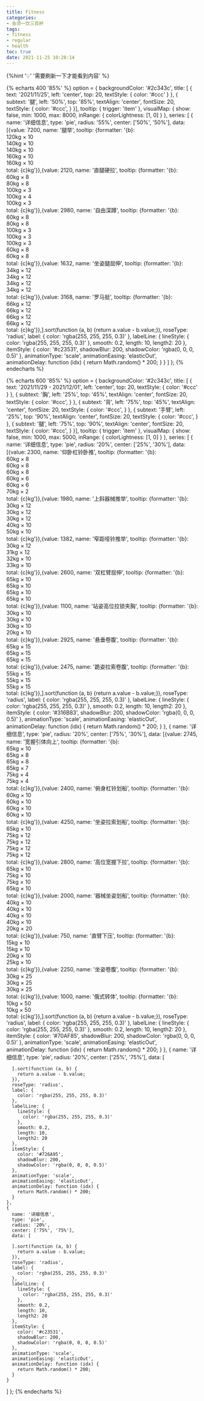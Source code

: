 ```yaml
---
title: Fitness
categories:
- 会须一饮三百杯
tags:
- fitness
- regular
- health
toc: true
date: 2021-11-25 10:28:14
---
```




{%hint '💡' '需要刷新一下才能看到内容' %}

<!-- more-->

{% echarts 400 '85%' %}
option = {
  backgroundColor: '#2c343c',
  title: [
  {
      text: '2021/11/25',
      left: 'center',
      top: 20,
      textStyle: {
          color: '#ccc'
      }
  },
  {
      subtext: '腿',
      left: '50%',
      top: '85%',
      textAlign: 'center',
      fontSize: 20,
      textStyle: {
          color: '#ccc',
      }
  }],
  tooltip: {
    trigger: 'item'
  },
  visualMap: {
    show: false,
    min: 1000,
    max: 8000,
    inRange: {
      colorLightness: [1, 0]
    }
  },
  series: [
    {
      name: '详细信息',
      type: 'pie',
      radius: '55%',
      center: ['50%', '50%'],
      data: [{value: 7200, name: '腿举', tooltip: {formatter: '{b}:<br/>120kg × 10<br/>140kg × 10<br/>140kg × 10<br/>160kg × 10<br/>160kg × 10<br/>total: {c}kg'}},{value: 2120, name: '直腿硬拉', tooltip: {formatter: '{b}:<br/>60kg × 8<br/>80kg × 8<br/>100kg × 3<br/>100kg × 4<br/>100kg × 3<br/>total: {c}kg'}},{value: 2980, name: '自由深蹲', tooltip: {formatter: '{b}:<br/>60kg × 8<br/>80kg × 8<br/>100kg × 3<br/>100kg × 3<br/>100kg × 3<br/>60kg × 8<br/>60kg × 8<br/>total: {c}kg'}},{value: 1632, name: '坐姿腿屈伸', tooltip: {formatter: '{b}:<br/>34kg × 12<br/>34kg × 12<br/>34kg × 12<br/>34kg × 12<br/>total: {c}kg'}},{value: 3168, name: '罗马挺', tooltip: {formatter: '{b}:<br/>66kg × 12<br/>66kg × 12<br/>66kg × 12<br/>66kg × 12<br/>total: {c}kg'}},].sort(function (a, b) {return a.value - b.value;}),
      roseType: 'radius',
      label: {
        color: 'rgba(255, 255, 255, 0.3)'
      },
      labelLine: {
        lineStyle: {
          color: 'rgba(255, 255, 255, 0.3)'
        },
        smooth: 0.2,
        length: 10,
        length2: 20
      },
      itemStyle: {
        color: '#c23531',
        shadowBlur: 200,
        shadowColor: 'rgba(0, 0, 0, 0.5)'
      },
      animationType: 'scale',
      animationEasing: 'elasticOut',
      animationDelay: function (idx) {
        return Math.random() * 200;
      }
    }
  ]
};
{% endecharts %}

{% echarts 600 '85%' %}
option = {
  backgroundColor: '#2c343c',
  title: [
  {
    text: '2021/11/29 - 2021/12/01',
    left: 'center',
    top: 20,
    textStyle: {
      color: '#ccc'
    }
  },
  {
      subtext: '胸',
      left: '25%',
      top: '45%',
      textAlign: 'center',
      fontSize: 20,
      textStyle: {
          color: '#ccc',
      }
  },
  {
      subtext: '背',
      left: '75%',
      top: '45%',
      textAlign: 'center',
      fontSize: 20,
      textStyle: {
          color: '#ccc',
      }
  },
  {
      subtext: '手臂',
      left: '25%',
      top: '90%',
      textAlign: 'center',
      fontSize: 20,
      textStyle: {
          color: '#ccc',
      }
  },
  {
      subtext: '腿',
      left: '75%',
      top: '90%',
      textAlign: 'center',
      fontSize: 20,
      textStyle: {
          color: '#ccc',
      }
  }],
  tooltip: {
    trigger: 'item'
  },
  visualMap: {
    show: false,
    min: 1000,
    max: 5000,
    inRange: {
      colorLightness: [1, 0]
    }
  },
  series: [
    {
      name: '详细信息',
      type: 'pie',
      radius: '20%',
      center: ['25%', '30%'],
      data: [{value: 2300, name: '仰卧杠铃卧推', tooltip: {formatter: '{b}:<br/>60kg × 8<br/>60kg × 8<br/>60kg × 8<br/>60kg × 6<br/>60kg × 6<br/>70kg × 2<br/>total: {c}kg'}},{value: 1980, name: '上斜器械推举', tooltip: {formatter: '{b}:<br/>30kg × 12<br/>30kg × 12<br/>30kg × 12<br/>40kg × 10<br/>50kg × 10<br/>total: {c}kg'}},{value: 1382, name: '窄距哑铃推举', tooltip: {formatter: '{b}:<br/>30kg × 12<br/>31kg × 12<br/>32kg × 10<br/>33kg × 10<br/>total: {c}kg'}},{value: 2600, name: '双杠臂屈伸', tooltip: {formatter: '{b}:<br/>65kg × 10<br/>65kg × 10<br/>65kg × 10<br/>65kg × 10<br/>total: {c}kg'}},{value: 1100, name: '站姿高位拉锁夹胸', tooltip: {formatter: '{b}:<br/>30kg × 10<br/>30kg × 10<br/>30kg × 10<br/>20kg × 10<br/>total: {c}kg'}},{value: 2925, name: '悬垂卷腹', tooltip: {formatter: '{b}:<br/>65kg × 15<br/>65kg × 15<br/>65kg × 15<br/>total: {c}kg'}},{value: 2475, name: '跪姿拉索卷腹', tooltip: {formatter: '{b}:<br/>55kg × 15<br/>55kg × 15<br/>55kg × 15<br/>total: {c}kg'}},].sort(function (a, b) {return a.value - b.value;}),
      roseType: 'radius',
      label: {
        color: 'rgba(255, 255, 255, 0.3)'
      },
      labelLine: {
        lineStyle: {
          color: 'rgba(255, 255, 255, 0.3)'
        },
        smooth: 0.2,
        length: 10,
        length2: 20
      },
      itemStyle: {
        color: '#316B83',
        shadowBlur: 200,
        shadowColor: 'rgba(0, 0, 0, 0.5)'
      },
      animationType: 'scale',
      animationEasing: 'elasticOut',
      animationDelay: function (idx) {
        return Math.random() * 200;
      }
    },
    {
      name: '详细信息',
      type: 'pie',
      radius: '20%',
      center: ['75%', '30%'],
      data: [{value: 2745, name: '宽握引体向上', tooltip: {formatter: '{b}:<br/>65kg × 10<br/>65kg × 8<br/>65kg × 8<br/>65kg × 7<br/>75kg × 4<br/>75kg × 4<br/>total: {c}kg'}},{value: 2400, name: '俯身杠铃划船', tooltip: {formatter: '{b}:<br/>60kg × 10<br/>60kg × 10<br/>60kg × 10<br/>60kg × 10<br/>total: {c}kg'}},{value: 4250, name: '坐姿拉索划船', tooltip: {formatter: '{b}:<br/>65kg × 10<br/>75kg × 12<br/>75kg × 12<br/>75kg × 12<br/>75kg × 12<br/>total: {c}kg'}},{value: 2800, name: '高位宽握下拉', tooltip: {formatter: '{b}:<br/>65kg × 10<br/>75kg × 10<br/>75kg × 10<br/>65kg × 10<br/>total: {c}kg'}},{value: 2000, name: '器械坐姿划船', tooltip: {formatter: '{b}:<br/>40kg × 10<br/>40kg × 10<br/>40kg × 10<br/>40kg × 10<br/>20kg × 20<br/>total: {c}kg'}},{value: 750, name: '直臂下压', tooltip: {formatter: '{b}:<br/>15kg × 10<br/>15kg × 10<br/>20kg × 10<br/>25kg × 10<br/>total: {c}kg'}},{value: 2250, name: '坐姿卷腹', tooltip: {formatter: '{b}:<br/>30kg × 25<br/>30kg × 25<br/>30kg × 25<br/>total: {c}kg'}},{value: 1000, name: '俄式转体', tooltip: {formatter: '{b}:<br/>10kg × 50<br/>10kg × 50<br/>total: {c}kg'}},].sort(function (a, b) {return a.value - b.value;}),
      roseType: 'radius',
      label: {
        color: 'rgba(255, 255, 255, 0.3)'
      },
      labelLine: {
        lineStyle: {
          color: 'rgba(255, 255, 255, 0.3)'
        },
        smooth: 0.2,
        length: 10,
        length2: 20
      },
      itemStyle: {
        color: '#70AF85',
        shadowBlur: 200,
        shadowColor: 'rgba(0, 0, 0, 0.5)'
      },
      animationType: 'scale',
      animationEasing: 'elasticOut',
      animationDelay: function (idx) {
        return Math.random() * 200;
      }
    },
    {
      name: '详细信息',
      type: 'pie',
      radius: '20%',
      center: ['25%', '75%'],
      data: [
        
      ].sort(function (a, b) {
        return a.value - b.value;
      }),
      roseType: 'radius',
      label: {
        color: 'rgba(255, 255, 255, 0.3)'
      },
      labelLine: {
        lineStyle: {
          color: 'rgba(255, 255, 255, 0.3)'
        },
        smooth: 0.2,
        length: 10,
        length2: 20
      },
      itemStyle: {
        color: '#726A95',
        shadowBlur: 200,
        shadowColor: 'rgba(0, 0, 0, 0.5)'
      },
      animationType: 'scale',
      animationEasing: 'elasticOut',
      animationDelay: function (idx) {
        return Math.random() * 200;
      }
    },
    {
      name: '详细信息',
      type: 'pie',
      radius: '20%',
      center: ['75%', '75%'],
      data: [
        
      ].sort(function (a, b) {
        return a.value - b.value;
      }),
      roseType: 'radius',
      label: {
        color: 'rgba(255, 255, 255, 0.3)'
      },
      labelLine: {
        lineStyle: {
          color: 'rgba(255, 255, 255, 0.3)'
        },
        smooth: 0.2,
        length: 10,
        length2: 20
      },
      itemStyle: {
        color: '#c23531',
        shadowBlur: 200,
        shadowColor: 'rgba(0, 0, 0, 0.5)'
      },
      animationType: 'scale',
      animationEasing: 'elasticOut',
      animationDelay: function (idx) {
        return Math.random() * 200;
      }
    }
  ]
};
{% endecharts %}